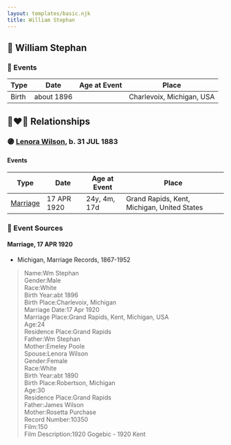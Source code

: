 ```yaml
---
layout: templates/basic.njk
title: William Stephan
---
```

## 🔵 William Stephan

### 📆 Events

Type | Date | Age at Event | Place
------ | ------ | ------ | ------
Birth | about 1896 |  | Charlevoix, Michigan, USA

## 👩‍❤️‍👨 Relationships

### 🟣 [Lenora Wilson](/people/4/43167007), b. 31 JUL 1883

#### Events

Type | Date | Age at Event | Place
------ | ------ | ------ | ------
[Marriage](#event-family-0-event-0) | 17 APR 1920 | 24y, 4m, 17d | Grand Rapids, Kent, Michigan, United States
### 📰 Event Sources

#### <a id="event-family-0-event-0"></a> Marriage, 17 APR 1920
* Michigan, Marriage Records, 1867-1952
>   
  > Name:Wm Stephan  
  > Gender:Male  
  > Race:White  
  > Birth Year:abt 1896  
  > Birth Place:Charlevoix, Michigan  
  > Marriage Date:17 Apr 1920  
  > Marriage Place:Grand Rapids, Kent, Michigan, USA  
  > Age:24  
  > Residence Place:Grand Rapids  
  > Father:Wm Stephan  
  > Mother:Emeley Poole  
  > Spouse:Lenora Wilson  
  > Gender:Female  
  > Race:White  
  > Birth Year:abt 1890  
  > Birth Place:Robertson, Michigan  
  > Age:30  
  > Residence Place:Grand Rapids  
  > Father:James Wilson  
  > Mother:Rosetta Purchase  
  > Record Number:10350  
  > Film:150  
  > Film Description:1920 Gogebic - 1920 Kent